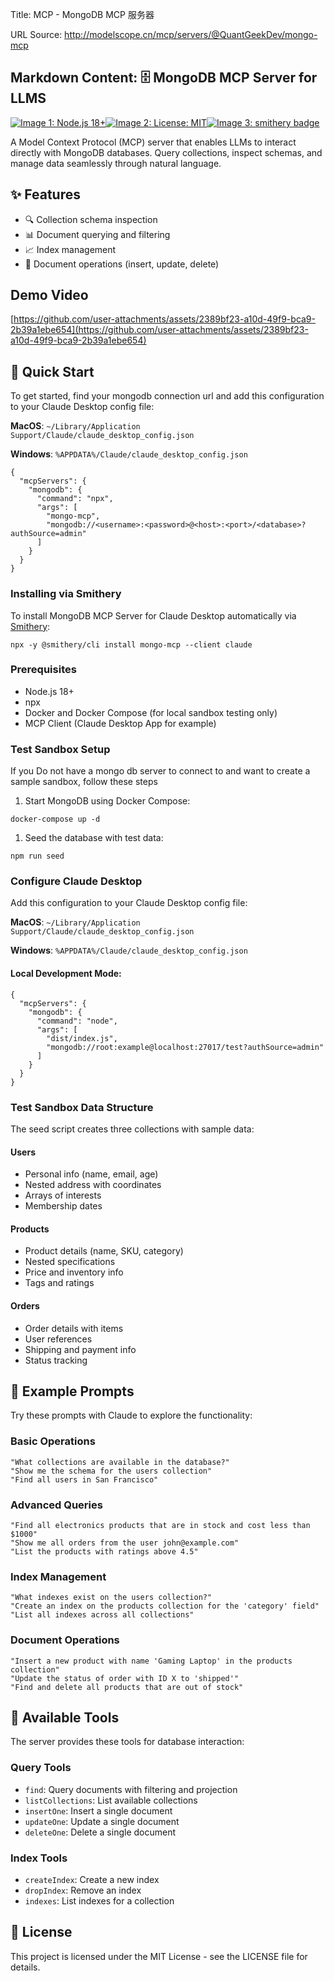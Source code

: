 Title: MCP - MongoDB MCP 服务器

URL Source: http://modelscope.cn/mcp/servers/@QuantGeekDev/mongo-mcp

Markdown Content:
🗄️ MongoDB MCP Server for LLMS
-------------------------------

[![Image 1: Node.js 18+](https://img.shields.io/badge/node-18%2B-blue.svg)](https://nodejs.org/en/)[![Image 2: License: MIT](https://img.shields.io/badge/License-MIT-yellow.svg)](https://opensource.org/licenses/MIT)[![Image 3: smithery badge](https://smithery.ai/badge/mongo-mcp)](https://smithery.ai/server/mongo-mcp)

A Model Context Protocol (MCP) server that enables LLMs to interact directly with MongoDB databases. Query collections, inspect schemas, and manage data seamlessly through natural language.

✨ Features
----------

*   🔍 Collection schema inspection
*   📊 Document querying and filtering
*   📈 Index management
*   📝 Document operations (insert, update, delete)

Demo Video
----------

[https://github.com/user-attachments/assets/2389bf23-a10d-49f9-bca9-2b39a1ebe654](https://github.com/user-attachments/assets/2389bf23-a10d-49f9-bca9-2b39a1ebe654)

🚀 Quick Start
--------------

To get started, find your mongodb connection url and add this configuration to your Claude Desktop config file:

**MacOS**: `~/Library/Application Support/Claude/claude_desktop_config.json`

**Windows**: `%APPDATA%/Claude/claude_desktop_config.json`

```
{
  "mcpServers": {
    "mongodb": {
      "command": "npx",
      "args": [
        "mongo-mcp",
        "mongodb://<username>:<password>@<host>:<port>/<database>?authSource=admin"
      ]
    }
  }
}
```

### Installing via Smithery

To install MongoDB MCP Server for Claude Desktop automatically via [Smithery](https://smithery.ai/server/mongo-mcp):

```
npx -y @smithery/cli install mongo-mcp --client claude
```

### Prerequisites

*   Node.js 18+
*   npx
*   Docker and Docker Compose (for local sandbox testing only)
*   MCP Client (Claude Desktop App for example)

### Test Sandbox Setup

If you Do not have a mongo db server to connect to and want to create a sample sandbox, follow these steps

1.   Start MongoDB using Docker Compose:

```
docker-compose up -d
```

1.   Seed the database with test data:

```
npm run seed
```

### Configure Claude Desktop

Add this configuration to your Claude Desktop config file:

**MacOS**: `~/Library/Application Support/Claude/claude_desktop_config.json`

**Windows**: `%APPDATA%/Claude/claude_desktop_config.json`

#### Local Development Mode:

```
{
  "mcpServers": {
    "mongodb": {
      "command": "node",
      "args": [
        "dist/index.js",
        "mongodb://root:example@localhost:27017/test?authSource=admin"
      ]
    }
  }
}
```

### Test Sandbox Data Structure

The seed script creates three collections with sample data:

#### Users

*   Personal info (name, email, age)
*   Nested address with coordinates
*   Arrays of interests
*   Membership dates

#### Products

*   Product details (name, SKU, category)
*   Nested specifications
*   Price and inventory info
*   Tags and ratings

#### Orders

*   Order details with items
*   User references
*   Shipping and payment info
*   Status tracking

🎯 Example Prompts
------------------

Try these prompts with Claude to explore the functionality:

### Basic Operations

```
"What collections are available in the database?"
"Show me the schema for the users collection"
"Find all users in San Francisco"
```

### Advanced Queries

```
"Find all electronics products that are in stock and cost less than $1000"
"Show me all orders from the user john@example.com"
"List the products with ratings above 4.5"
```

### Index Management

```
"What indexes exist on the users collection?"
"Create an index on the products collection for the 'category' field"
"List all indexes across all collections"
```

### Document Operations

```
"Insert a new product with name 'Gaming Laptop' in the products collection"
"Update the status of order with ID X to 'shipped'"
"Find and delete all products that are out of stock"
```

📝 Available Tools
------------------

The server provides these tools for database interaction:

### Query Tools

*   `find`: Query documents with filtering and projection
*   `listCollections`: List available collections
*   `insertOne`: Insert a single document
*   `updateOne`: Update a single document
*   `deleteOne`: Delete a single document

### Index Tools

*   `createIndex`: Create a new index
*   `dropIndex`: Remove an index
*   `indexes`: List indexes for a collection

📜 License
----------

This project is licensed under the MIT License - see the LICENSE file for details.
